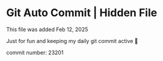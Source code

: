 # Git Auto Commit | Hidden File

This file was added Feb 12, 2025

Just for fun and keeping my daily git commit active 🤪

commit number: 23201
